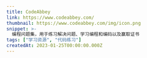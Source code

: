 ```yaml
---
title: CodeAbbey
link: https://www.codeabbey.com/
thumbnail: https://www.codeabbey.com/img/icon.png
snippet: >-
  编程问题集，用于练习解决问题、学习编程和编码以及赢取证书
tags: ["学习资源", "代码练习"]
createdAt: 2023-01-25T00:00:00.000Z
---
```

